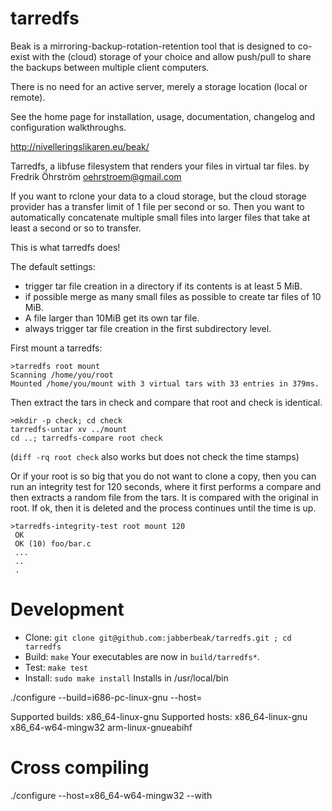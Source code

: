 # tarredfs
Beak is a mirroring-backup-rotation-retention tool that is designed to co-exist
with the (cloud) storage of your choice and allow push/pull to share the backups
between multiple client computers.

There is no need for an active server, merely a storage location (local or remote).

See the home page for installation, usage, documentation, changelog
and configuration walkthroughs.

http://nivelleringslikaren.eu/beak/

Tarredfs, a libfuse filesystem that renders your files in virtual tar files.
by Fredrik Öhrström oehrstroem@gmail.com

If you want to rclone your data to a cloud storage, but the cloud storage provider has
a transfer limit of 1 file per second or so. Then you want to automatically concatenate
multiple small files into larger files that take at least a second or so to transfer.

This is what tarredfs does! 

The default settings:
* trigger tar file creation in a directory if its contents is at least 5 MiB.
* if possible merge as many small files as possible to create tar files of 10 MiB. 
* A file larger than 10MiB get its own tar file.
* always trigger tar file creation in the first subdirectory level.

First mount a tarredfs:
```
>tarredfs root mount
Scanning /home/you/root
Mounted /home/you/mount with 3 virtual tars with 33 entries in 379ms.
```

Then extract the tars in check and compare that root and check is identical.
```
>mkdir -p check; cd check
tarredfs-untar xv ../mount
cd ..; tarredfs-compare root check
```
(`diff -rq root check` also works but does not check the time stamps)

Or if your root is so big that you do not want to clone a copy, then you
can run an integrity test for 120 seconds, where it first performs a compare and then extracts a random file from the tars. It is compared with the original in root. If ok, then it is deleted and the process continues until the time is up.
```
>tarredfs-integrity-test root mount 120
 OK
 OK (10) foo/bar.c
 ...
 ..
 .
```

# Development
* Clone: `git clone git@github.com:jabberbeak/tarredfs.git ; cd tarredfs`
* Build: `make` Your executables are now in `build/tarredfs*`.
* Test: `make test`
* Install: `sudo make install` Installs in /usr/local/bin

./configure --build=i686-pc-linux-gnu --host=

Supported builds: x86_64-linux-gnu
Supported hosts: x86_64-linux-gnu x86_64-w64-mingw32 arm-linux-gnueabihf

# Cross compiling


./configure --host=x86_64-w64-mingw32 --with
